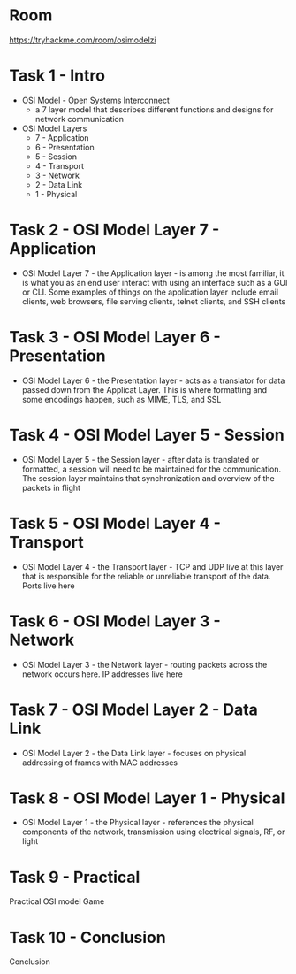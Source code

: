 # Room
https://tryhackme.com/room/osimodelzi

# Task 1 - Intro
* OSI Model - Open Systems Interconnect
  * a 7 layer model that describes different functions and designs for network communication
* OSI Model Layers
  * 7 - Application
  * 6 - Presentation
  * 5 - Session
  * 4 - Transport
  * 3 - Network
  * 2 - Data Link
  * 1 - Physical

# Task 2 - OSI Model Layer 7 - Application
* OSI Model Layer 7 - the Application layer - is among the most familiar, it is what you as an end user interact with using an interface such as a GUI or CLI.  Some examples of things on the application layer include email clients, web browsers, file serving clients, telnet clients, and SSH clients

# Task 3 - OSI Model Layer 6 - Presentation
* OSI Model Layer 6 - the Presentation layer - acts as a translator for data passed down from the Applicat Layer.  This is where formatting and some encodings happen, such as MIME, TLS, and SSL

# Task 4 - OSI Model Layer 5 - Session
* OSI Model Layer 5 - the Session layer - after data is translated or formatted, a session will need to be maintained for the communication.  The session layer maintains that synchronization and overview of the packets in flight

# Task 5 - OSI Model Layer 4 - Transport
* OSI Model Layer 4 - the Transport layer - TCP and UDP live at this layer that is responsible for the reliable or unreliable transport of the data.  Ports live here

# Task 6 - OSI Model Layer 3 - Network
* OSI Model Layer 3 - the Network layer - routing packets across the network occurs here.  IP addresses live here

# Task 7 - OSI Model Layer 2 - Data Link
* OSI Model Layer 2 - the Data Link layer - focuses on physical addressing of frames with MAC addresses

# Task 8 - OSI Model Layer 1 - Physical
* OSI Model Layer 1 - the Physical layer - references the physical components of the network, transmission using electrical signals, RF, or light

# Task 9 - Practical
Practical OSI model Game

# Task 10 - Conclusion
Conclusion